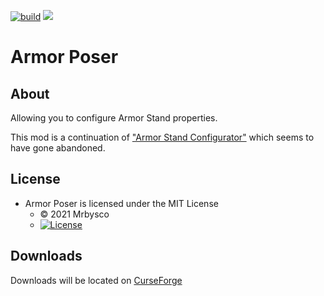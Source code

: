 [![build](https://github.com/Mrbysco/Armor-Poser/actions/workflows/build.yml/badge.svg)](https://github.com/Mrbysco/Armor-Poser/actions/workflows/build.yml)
[![](http://cf.way2muchnoise.eu/versions/450663.svg)](https://www.curseforge.com/minecraft/mc-mods/armor-poser)

# Armor Poser #

## About ##
Allowing you to configure Armor Stand properties.

This mod is a continuation of ["Armor Stand Configurator"](https://www.curseforge.com/minecraft/mc-mods/armor-stand-configurator) which seems to have gone abandoned.

## License ##
* Armor Poser is licensed under the MIT License
    - © 2021 Mrbysco
    - [![License](https://img.shields.io/badge/License-MIT-red.svg?style=flat)](http://opensource.org/licenses/MIT)


## Downloads ##
Downloads will be located on [CurseForge](https://www.curseforge.com/minecraft/mc-mods/armor-poser)